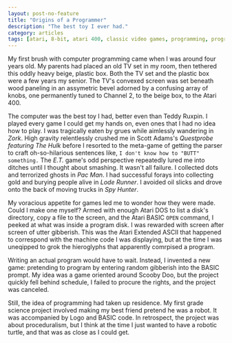```yaml
---
layout: post-no-feature
title: "Origins of a Programmer"
description: "The best toy I ever had."
category: articles
tags: [atari, 8-bit, atari 400, classic video games, programming, programming languages, atari basic, atari logo]
---
```


My first brush with computer programming came when I was around four years old. My parents had placed an old TV set in my room, then tethered this oddly heavy beige, plastic box. Both the TV set and the plastic box were a few years my senior. The TV's convexed screen was set beneath wood paneling in an assymetric bevel adorned by a confusing array of knobs, one permanently tuned to Channel 2, to the beige box, to the Atari 400.

The computer was the best toy I had, better even than Teddy Ruxpin. I played every game I could get my hands on, even ones that I had no idea how to play. I was tragically eaten by grues while aimlessly wandering in _Zork_. High gravity relentlessly crushed me in Scott Adams's _Questprobe featuring The Hulk_ before I resorted to the meta-game of getting the parser to craft oh-so-hilarious sentences like, `I don't know how to "BUTT" something.` The _E.T._ game's odd perspective repeatedly lured me into ditches until I thought about smashing. It wasn't all failure. I collected dots and terrorized ghosts in _Pac Man_. I had successful forays into collecting gold and burying people alive in _Lode Runner_. I avoided oil slicks and drove onto the back of moving trucks in _Spy Hunter_.

My voracious appetite for games led me to wonder how they were made. Could I make one myself? Armed with enough Atari DOS to list a disk's directory, copy a file to the screen, and the Atari BASIC `OPEN` command, I peeked at what was inside a program disk. I was rewarded with screen after screen of utter gibberish. This was the Atari Extended ASCII that happened to correspond with the machine code I was displaying, but at the time I was uneqipped to grok the hieroglyphs that apparently comrpised a program.

Writing an actual program would have to wait. Instead, I invented a new game: pretending to program by entering random gibberish into the BASIC prompt. My idea was a game oriented around Scooby Doo, but the project quickly fell behind schedule, I failed to procure the rights, and the project was canceled.

Still, the idea of programming had taken up residence. My first grade science project involved making my best friend pretend he was a robot. It was accompanied by Logo and BASIC code. In retrospect, the project was about proceduralism, but I think at the time I just wanted to have a robotic turtle, and that was as close as I could get.
